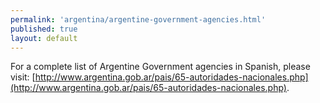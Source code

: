 ```yaml
--- 
permalink: 'argentina/argentine-government-agencies.html' 
published: true 
layout: default
---
```

For a complete list of Argentine Government agencies in Spanish, please visit: [http://www.argentina.gob.ar/pais/65-autoridades-nacionales.php](http://www.argentina.gob.ar/pais/65-autoridades-nacionales.php).
